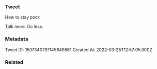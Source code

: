 ### Tweet
How to stay poor:

Talk more. Do less.

### Metadata
Tweet ID: 1507340797145849861
Created At: 2022-03-25T12:57:05.000Z

### Related

